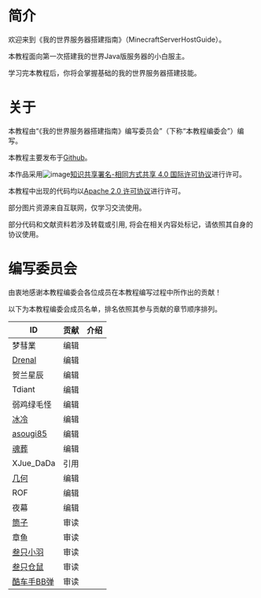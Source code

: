 # 简介
欢迎来到《我的世界服务器搭建指南》（MinecraftServerHostGuide）。

本教程面向第一次搭建我的世界Java版服务器的小白服主。

学习完本教程后，你将会掌握基础的我的世界服务器搭建技能。

# 关于
本教程由“《我的世界服务器搭建指南》编写委员会”（下称“本教程编委会”）编写。

本教程主要发布于[Github](https://github.com/Mhy278/MinecraftServerHostGuide)。


本作品采用![image](https://i.creativecommons.org/l/by-sa/4.0/88x31.png)[知识共享署名-相同方式共享 4.0 国际许可协议](https://creativecommons.org/licenses/by-sa/4.0/)进行许可。

本教程中出现的代码均以[Apache 2.0 许可协议](https://www.apache.org/licenses/LICENSE-2.0.html)进行许可。

部分图片资源来自互联网，仅学习交流使用。

部分代码和文献资料若涉及转载或引用, 将会在相关内容处标记，请依照其自身的协议使用。

# 编写委员会
由衷地感谢本教程编委会各位成员在本教程编写过程中所作出的贡献！

以下为本教程编委会成员名单，排名依照其参与贡献的章节顺序排列。


ID | 贡献 | 介绍
---|---|---
梦彗業 | 编辑 | 
[Drenal](https://www.mcbbs.net/home.php?mod=space&uid=1013348) | 编辑 | 
贺兰星辰 | 编辑  | 
Tdiant | 编辑  | 
弱鸡绿毛怪 | 编辑  | 
[冰冷](https://github.com/gdenga/) | 编辑  | 
[asougi85](https://www.mcbbs.net/home.php?mod=space&uid=527243) | 编辑  | 
[魂葬](https://www.mcbbs.net/home.php?mod=space&uid=1173935)| 编辑  | 
XJue_DaDa | 引用  | 
[几何](https://www.mcbbs.net/home.php?mod=space&uid=1798694) | 编辑  | 
ROF | 编辑  | 
夜幕 | 编辑  | 
[筒子](https://www.mcbbs.net/home.php?mod=space&uid=910117) | 审读  | 
章鱼 | 审读  | 
[叁只小羽](https://github.com/xiaoyuowo) | 审读  | 
[叁只仓鼠](https://github.com/ViosinDeng) | 审读  | 
[酷车手BB弹](https://www.mcbbs.net/home.php?mod=space&uid=284709) | 审读  | 
